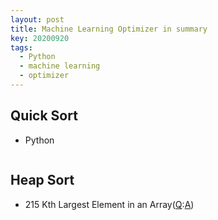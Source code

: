 ```yaml
---
layout: post
title: Machine Learning Optimizer in summary
key: 20200920
tags:
  - Python
  - machine learning
  - optimizer
---
```



## Quick Sort

* Python

```python


```

<!--more-->

## Heap Sort
* 215 Kth Largest Element in an Array([Q](https://leetcode.com/problems/kth-largest-element-in-an-array/):[A]())